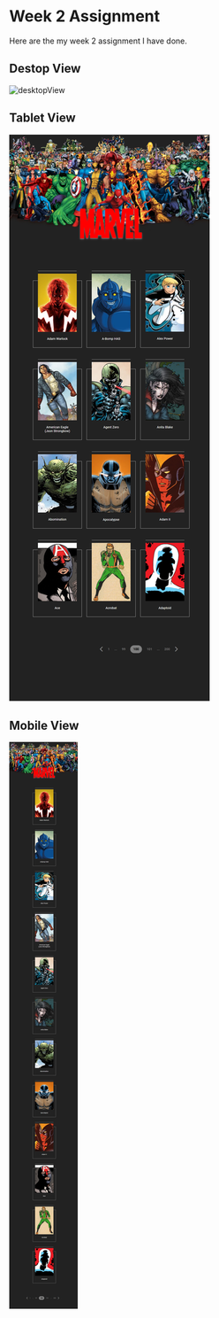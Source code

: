 # Week 2 Assignment
Here are the my week 2 assignment I have done.

## Destop View
![desktopView](desktopView.png)

## Tablet View
![tabletView](tabletView.png)

## Mobile View
![mobileView](mobileView.png)
